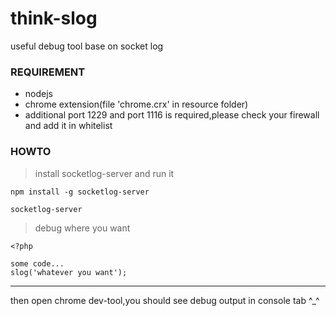# think-slog
useful debug tool base on socket log

### REQUIREMENT
* nodejs
* chrome extension(file 'chrome.crx' in resource folder)
* additional port 1229 and port 1116 is required,please check your firewall and add it in whitelist

### HOWTO
> install socketlog-server and run it
```
npm install -g socketlog-server
```
```
socketlog-server
```
> debug where you want
```
<?php

some code...
slog('whatever you want');
```
--- 
then open chrome dev-tool,you should see debug output in console tab ^_^